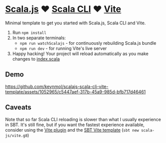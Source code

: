 # [Scala.js](https://www.scala-js.org/) ❤️ [Scala CLI](https://scala-cli.virtuslab.org/) ❤️ [Vite](https://vitejs.dev/)

Minimal template to get you started with Scala.js, Scala CLI and Vite.

1. Run `npm install`
2. In two separate terminals:
   - `npm run watchScalajs` - for continuously rebuilding Scala.js bundle
   - `npm run dev` - for running Vite's live server 
3. Happy hacking! Your project will reload automatically as you make changes to [index.scala](./index.scala)

## Demo

https://github.com/keynmol/scalajs-scala-cli-vite-template/assets/1052965/c5447aef-317b-45a9-985d-bfb717d46461

## Caveats

Note that so far Scala CLI reloading is slower than what I usually experience in SBT. It's still fine, but if you want the fastest experience available,
consider using the [Vite plugin](https://github.com/scala-js/vite-plugin-scalajs) and the [SBT Vite template](https://github.com/scala-js/vite.g8) (`sbt new scala-js/vite.g8`)
